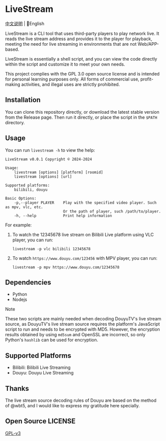 # LiveStream

[中文说明](README.md) | 📕English

LiveStream is a CLI tool that uses third-party players to play network live.    It reads the live stream address and provides it to the player for playback, meeting the need for live streaming in environments that are not Web/APP-based.

LiveStream is essentially a shell script, and you can view the code directly within the script and customize it to meet your own needs.

This project complies with the GPL 3.0 open source license and is intended for personal learning purposes only.    All forms of commercial use, profit-making activities, and illegal uses are strictly prohibited.

## Installation

You can clone this repository directly, or download the latest stable version from the Release page. Then run it directly, or place the script in the `$PATH` directory. 

## Usage

You can run `livestream -h` to view the help: 

```shell
LiveStream v0.0.1 Copyright © 2024-2024

Usage:
    livestream [options] [platform] [roomid]
    livestream [options] [url]

Supported platforms:
    bilibili, douyu

Basic Options:
    -p,--player PLAYER    Play with the specified video player. Such as mpv, vlc, etc.
                          Or the path of player, such /path/to/player.
    -h, --help            Print help information
```

For example:
1. To watch the 12345678 live stream on Bilibili Live platform using VLC player, you can run: 

    ```shell
    livestream -p vlc bilibili 12345678
    ```

2. To watch `https://www.douyu.com/123456` with MPV player, you can run: 

    ```shell
    livestream -p mpv https://www.douyu.com/12345678
    ```

## Dependencies 

- Python
- Nodejs

> [!NOTE]
These two scripts are mainly needed when decoding DouyuTV's live stream source, as DouyuTV's live stream source requires the platform's JavaScript script to run and needs to be encrypted with MD5. However, the encryption results obtained by using `md5sum` and OpenSSL are incorrect, so only Python's `hashlib` can be used for encryption. 

## Supported Platforms 

- Bilibili: Bilibili Live Streaming
- Douyu: Douyu Live Streaming 

## Thanks

The live stream source decoding rules of Douyu are based on the method of @wbt5, and I would like to express my gratitude here specially.

## Open Source LICENSE

[GPL-v3](LICENSE.md)
